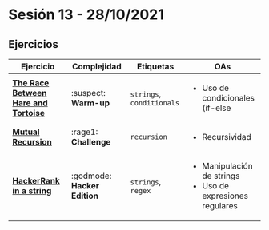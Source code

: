 # Sesión 13 - 28/10/2021

## Ejercicios

| Ejercicio                                                        | Complejidad                    | Etiquetas                    | OAs                                                                               |
| ---------------------------------------------------------------- | ------------------------------ | ---------------------------- | --------------------------------------------------------------------------------- |
| [**The Race Between Hare and Tortoise**](exercises/hare-and-tortoise/README.md) | :suspect: **Warm-up** | `strings`, `conditionals` | <ul><li> Uso de condicionales (if-else | switch | operador ternario) </li><li> Manipulación de strings </li></ul>  |
| [**Mutual Recursion**](exercises/mutual-recursion/README.md) | :rage1: **Challenge** | `recursion` | <ul><li>Recursividad</li></ul>  |
| [**HackerRank in a string**](exercises/hackerrank-in-a-string/README.md) | :godmode: **Hacker Edition** | `strings`, `regex` | <ul><li> Manipulación de strings </li><li>Uso de expresiones regulares</li></ul>  |
